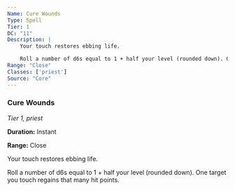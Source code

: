 ```yaml
---
Name: Cure Wounds
Type: Spell
Tier: 1
DC: "11"
Description: |
    Your touch restores ebbing life.

    Roll a number of d6s equal to 1 + half your level (rounded down). One target you touch regains that many hit points.Duration: "Instant"
Range: "Close"
Classes: ['priest']
Source: "Core"
---
```


### Cure Wounds

_Tier 1, priest_

**Duration:** Instant

**Range:** Close

Your touch restores ebbing life.

Roll a number of d6s equal to 1 + half your level (rounded down). One target you touch regains that many hit points.

